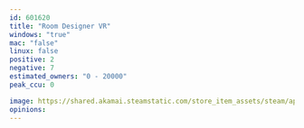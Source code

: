 ```yaml
---
id: 601620
title: "Room Designer VR"
windows: "true"
mac: "false"
linux: false
positive: 2
negative: 7
estimated_owners: "0 - 20000"
peak_ccu: 0

image: https://shared.akamai.steamstatic.com/store_item_assets/steam/apps/601620/header.jpg?t=1488568493
opinions:
---
```

